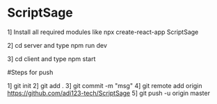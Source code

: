 # ScriptSage

1] Install all required modules like npx create-react-app ScriptSage

2] cd server and type npm run dev

3] cd client and type npm start


#Steps for push

1] git init
2] git add .
3] git commit -m "msg"
4] git remote add origin https://github.com/adi123-tech/ScriptSage
5] git push -u origin master

